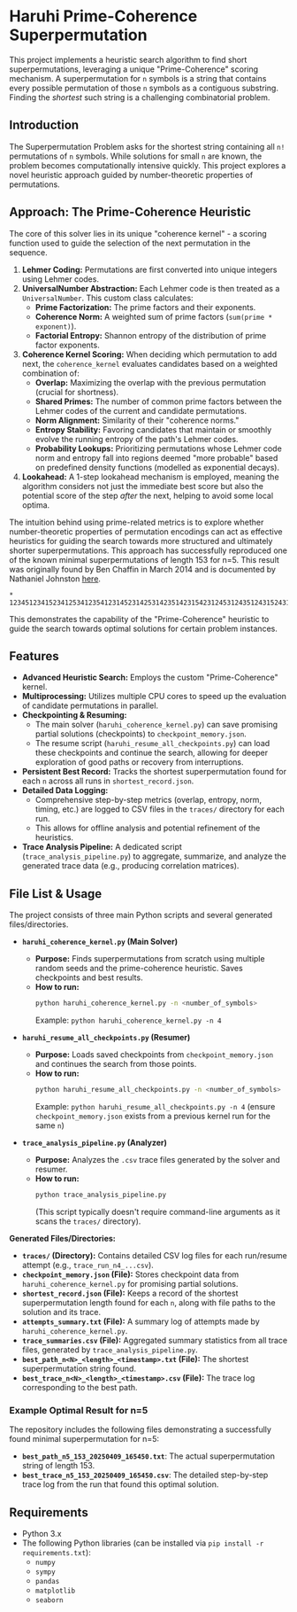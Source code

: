 # Haruhi Prime-Coherence Superpermutation

This project implements a heuristic search algorithm to find short superpermutations, leveraging a unique "Prime-Coherence" scoring mechanism. A superpermutation for `n` symbols is a string that contains every possible permutation of those `n` symbols as a contiguous substring. Finding the *shortest* such string is a challenging combinatorial problem.

## Introduction

The Superpermutation Problem asks for the shortest string containing all `n!` permutations of `n` symbols. While solutions for small `n` are known, the problem becomes computationally intensive quickly. This project explores a novel heuristic approach guided by number-theoretic properties of permutations.

## Approach: The Prime-Coherence Heuristic

The core of this solver lies in its unique "coherence kernel" - a scoring function used to guide the selection of the next permutation in the sequence.

1.  **Lehmer Coding:** Permutations are first converted into unique integers using Lehmer codes.
2.  **UniversalNumber Abstraction:** Each Lehmer code is then treated as a `UniversalNumber`. This custom class calculates:
    *   **Prime Factorization:** The prime factors and their exponents.
    *   **Coherence Norm:** A weighted sum of prime factors (`sum(prime * exponent)`).
    *   **Factorial Entropy:** Shannon entropy of the distribution of prime factor exponents.
3.  **Coherence Kernel Scoring:** When deciding which permutation to add next, the `coherence_kernel` evaluates candidates based on a weighted combination of:
    *   **Overlap:** Maximizing the overlap with the previous permutation (crucial for shortness).
    *   **Shared Primes:** The number of common prime factors between the Lehmer codes of the current and candidate permutations.
    *   **Norm Alignment:** Similarity of their "coherence norms."
    *   **Entropy Stability:** Favoring candidates that maintain or smoothly evolve the running entropy of the path's Lehmer codes.
    *   **Probability Lookups:** Prioritizing permutations whose Lehmer code norm and entropy fall into regions deemed "more probable" based on predefined density functions (modelled as exponential decays).
4.  **Lookahead:** A 1-step lookahead mechanism is employed, meaning the algorithm considers not just the immediate best score but also the potential score of the step *after* the next, helping to avoid some local optima.

The intuition behind using prime-related metrics is to explore whether number-theoretic properties of permutation encodings can act as effective heuristics for guiding the search towards more structured and ultimately shorter superpermutations. This approach has successfully reproduced one of the known minimal superpermutations of length 153 for n=5. This result was originally found by Ben Chaffin in March 2014 and is documented by Nathaniel Johnston [here](https://www.njohnston.ca/superperm5.txt).

    *   123451234152341253412354123145231425314235142315423124531243512431524312543121345213425134215342135421324513241532413524132541321453214352143251432154321

This demonstrates the capability of the "Prime-Coherence" heuristic to guide the search towards optimal solutions for certain problem instances.

## Features

*   **Advanced Heuristic Search:** Employs the custom "Prime-Coherence" kernel.
*   **Multiprocessing:** Utilizes multiple CPU cores to speed up the evaluation of candidate permutations in parallel.
*   **Checkpointing & Resuming:**
    *   The main solver (`haruhi_coherence_kernel.py`) can save promising partial solutions (checkpoints) to `checkpoint_memory.json`.
    *   The resume script (`haruhi_resume_all_checkpoints.py`) can load these checkpoints and continue the search, allowing for deeper exploration of good paths or recovery from interruptions.
*   **Persistent Best Record:** Tracks the shortest superpermutation found for each `n` across all runs in `shortest_record.json`.
*   **Detailed Data Logging:**
    *   Comprehensive step-by-step metrics (overlap, entropy, norm, timing, etc.) are logged to CSV files in the `traces/` directory for each run.
    *   This allows for offline analysis and potential refinement of the heuristics.
*   **Trace Analysis Pipeline:** A dedicated script (`trace_analysis_pipeline.py`) to aggregate, summarize, and analyze the generated trace data (e.g., producing correlation matrices).

## File List & Usage

The project consists of three main Python scripts and several generated files/directories.

*   **`haruhi_coherence_kernel.py` (Main Solver)**
    *   **Purpose:** Finds superpermutations from scratch using multiple random seeds and the prime-coherence heuristic. Saves checkpoints and best results.
    *   **How to run:**
        ```bash
        python haruhi_coherence_kernel.py -n <number_of_symbols>
        ```
        Example: `python haruhi_coherence_kernel.py -n 4`

*   **`haruhi_resume_all_checkpoints.py` (Resumer)**
    *   **Purpose:** Loads saved checkpoints from `checkpoint_memory.json` and continues the search from those points.
    *   **How to run:**
        ```bash
        python haruhi_resume_all_checkpoints.py -n <number_of_symbols>
        ```
        Example: `python haruhi_resume_all_checkpoints.py -n 4` (ensure `checkpoint_memory.json` exists from a previous kernel run for the same `n`)

*   **`trace_analysis_pipeline.py` (Analyzer)**
    *   **Purpose:** Analyzes the `.csv` trace files generated by the solver and resumer.
    *   **How to run:**
        ```bash
        python trace_analysis_pipeline.py
        ```
        (This script typically doesn't require command-line arguments as it scans the `traces/` directory).

**Generated Files/Directories:**

*   **`traces/` (Directory):** Contains detailed CSV log files for each run/resume attempt (e.g., `trace_run_n4_...csv`).
*   **`checkpoint_memory.json` (File):** Stores checkpoint data from `haruhi_coherence_kernel.py` for promising partial solutions.
*   **`shortest_record.json` (File):** Keeps a record of the shortest superpermutation length found for each `n`, along with file paths to the solution and its trace.
*   **`attempts_summary.txt` (File):** A summary log of attempts made by `haruhi_coherence_kernel.py`.
*   **`trace_summaries.csv` (File):** Aggregated summary statistics from all trace files, generated by `trace_analysis_pipeline.py`.
*   **`best_path_n<N>_<length>_<timestamp>.txt` (File):** The shortest superpermutation string found.
*   **`best_trace_n<N>_<length>_<timestamp>.csv` (File):** The trace log corresponding to the best path.

### Example Optimal Result for n=5

The repository includes the following files demonstrating a successfully found minimal superpermutation for n=5:

*   **`best_path_n5_153_20250409_165450.txt`**: The actual superpermutation string of length 153.
*   **`best_trace_n5_153_20250409_165450.csv`**: The detailed step-by-step trace log from the run that found this optimal solution.

## Requirements

*   Python 3.x
*   The following Python libraries (can be installed via `pip install -r requirements.txt`):
    *   `numpy`
    *   `sympy`
    *   `pandas`
    *   `matplotlib`
    *   `seaborn`
